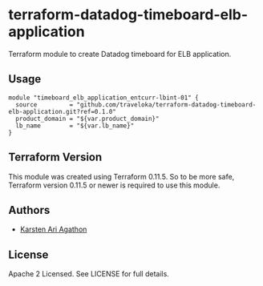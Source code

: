 terraform-datadog-timeboard-elb-application
=================

Terraform module to create Datadog timeboard for ELB application.



Usage
-----

```hcl
module "timeboard_elb_application_entcurr-lbint-01" {
  source         = "github.com/traveloka/terraform-datadog-timeboard-elb-application.git?ref=0.1.0"
  product_domain = "${var.product_domain}"
  lb_name        = "${var.lb_name}"
}
```

Terraform Version
-----------------

This module was created using Terraform 0.11.5. 
So to be more safe, Terraform version 0.11.5 or newer is required to use this module.

Authors
-------

* [Karsten Ari Agathon](https://github.com/karstenaa)

License
-------

Apache 2 Licensed. See LICENSE for full details.
